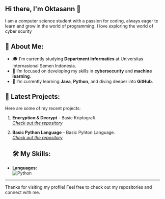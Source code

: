 ## Hi there, I'm Oktasann 👋

I am a computer science student with a passion for coding, always eager to learn and grow in the world of programming. I love exploring the world of cyber scurity

## 🌟 About Me:
- 🎓 I'm currently studying **Department Informatics** at Universitas Internasional Semen Indonesia.
- 🚀 I’m focused on developing my skills in **cybersecurity** and **machine learning**.
- 🌱 I’m currently learning **Java**, **Python**, and diving deeper into **GitHub**.

## 💼 Latest Projects:
Here are some of my recent projects:
1. **Encryption & Decrypt** - Basic Kriptografi.  
   _[Check out the repository](https://github.com/OktaSan/encryption-decrypt.git)_

2. **Basic Python Language** - Basic Pyhton Language.  
   _[Check out the repository](https://github.com/OktaSan/Python-Learning-Basic.git)_

   ## 🛠️ My Skills:
- **Languages:**  
 ![Python](https://img.shields.io/badge/Python-3776AB?style=for-the-badge&logo=python&logoColor=white)

---

Thanks for visiting my profile! Feel free to check out my repositories and connect with me.
